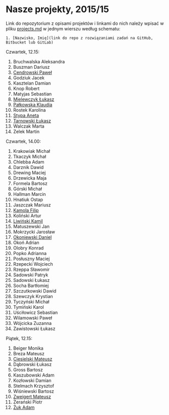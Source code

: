 # Nasze projekty, 2015/15

Link do repozytorium z opisami projektów i linkami do nich należy wpisać
w pliku [projects.md](projects.md) w jednym wierszu według schematu:

```
1. [Nazwisko, Imię](link do repo z rozwiązaniami zadań na GitHub, Bitbucket lub GitLab)
```

Czwartek, 12.15:

1. Bruchwalska Aleksandra
1. Buszman Dariusz
1. [Cendrowski Paweł](https://github.com/pcendrowski/asi-projekty)
1. Godziuk Jacek
1. Kasztelan Damian
1. Knop Robert
1. Matyjas Sebastian
1. [Mielewczyk Łukasz](https://github.com/romety2/asi)
1. [Pałkowska Klaudia](https://github.com/kpalkowska/architektura)
1. Rostek Karolina
1. [Stypa Aneta](https://github.com/aneta-7/architektura)
1. [Tarnowski Łukasz](https://github.com/ltarnowski1/Architektura-serwisow-internetowych)
1. Walczak Marta
1. Zelek Martin


Czwartek, 14.00:

1. Krakowiak Michał
1. Tkaczyk Michał
1. Chlebba Adam
1. Darznik Dawid
1. Drewing Maciej
1. Drzewicka Maja
1. Formela Bartosz
1. Górski Michał
1. Hallman Marcin
1. Hnatiuk Ostap
1. Jaszczak Mariusz
1. [Kamola Filip](https://github.com/fkamola/ASI)
1. Koliński Artur
1. [Liwiński Kamil](https://github.com/panUFO/ASI)
1. Matuszewski Jan
1. Mokrzycki Jarosław
1. [Okoniewski Daniel](https://github.com/okoniewskid/Rails)
1. Okoń Adrian
1. Olobry Konrad
1. Popko Adrianna
1. Posłuszny Maciej
1. Rzepecki Wojciech
1. Rzeppa Sławomir
1. Sadowski Patryk
1. Sadowski Łukasz
1. Socha Bartłomiej
1. Szczutkowski Dawid
1. Szewczyk Krystian
1. Tyczyński Michał
1. Tymiński Karol
1. Uściłowicz Sebastian
1. Wilamowski Paweł
1. Wójcicka Zuzanna
1. Zawistowski Łukasz

Piątek, 12.15:

1. Beiger Monika
1. Breza Mateusz
1. [Ciesielski Mateusz](https://github.com/m-ciesielski/rails)
1. Dąbrowski Łukasz
1. Gross Bartosz
1. Kaszubowski Adam
1. Kozłowski Damian
1. Stelmach Krzysztof
1. Wiśniewski Bartosz
1. [Zweigert Mateusz](https://github.com/mzweigert/Rails)
1. Żerański Piotr
1. [Żuk Adam](https://github.com/adamzuk/asi-project)
